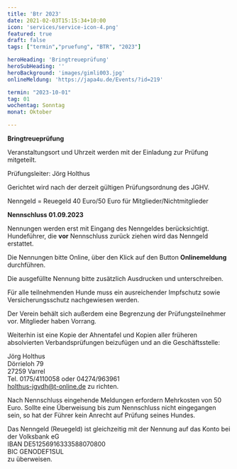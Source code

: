 ```yaml
---
title: 'Btr 2023'
date: 2021-02-03T15:15:34+10:00
icon: 'services/service-icon-4.png'
featured: true
draft: false
tags: ["termin","pruefung", "BTR", "2023"]

heroHeading: 'Bringtreueprüfung'
heroSubHeading: ''
heroBackground: 'images/gimli003.jpg'
onlineMeldung: 'https://japa4u.de/Events/?id=219'

termin: "2023-10-01"
tag: 01
wochentag: Sonntag
monat: Oktober

---
```


**Bringtreueprüfung**

Veranstaltungsort und Uhrzeit werden mit der Einladung zur Prüfung mitgeteilt.

Prüfungsleiter: Jörg Holthus

Gerichtet wird nach der derzeit gültigen Prüfungsordnung des JGHV.

Nenngeld = Reuegeld 40 Euro/50 Euro für Mitglieder/Nichtmitglieder

**Nennschluss 01.09.2023**

Nennungen werden erst mit Eingang des Nenngeldes berücksichtigt. Hundeführer, die **vor** Nennschluss zurück ziehen wird das Nenngeld erstattet.

Die Nennungen bitte Online, über den Klick auf den Button **Onlinemeldung** durchführen.  

Die ausgefüllte Nennung bitte zusätzlich Ausdrucken und unterschreiben.  

Für alle teilnehmenden Hunde muss ein ausreichender Impfschutz sowie Versicherungsschutz nachgewiesen werden.

Der Verein behält sich außerdem eine Begrenzung der Prüfungsteilnehmer vor. Mitglieder haben Vorrang.

Weiterhin ist eine Kopie der Ahnentafel und Kopien aller früheren absolvierten Verbandsprüfungen beizufügen und an die Geschäftsstelle:  

Jörg Holthus  
Dörrieloh 79  
27259 Varrel  
Tel. 0175/4110058 oder 04274/963961  
holthus-jgvdh@t-online.de zu richten.  

Nach Nennschluss eingehende Meldungen erfordern Mehrkosten von 50 Euro. Sollte eine Überweisung bis zum Nennschluss nicht eingegangen sein, so hat der Führer kein Anrecht auf Prüfung seines Hundes.  

Das Nenngeld (Reuegeld) ist gleichzeitig mit der Nennung auf das Konto bei der Volksbank eG  
IBAN DE51256916333588070800  
BIC GENODEF1SUL  
zu überweisen.  
